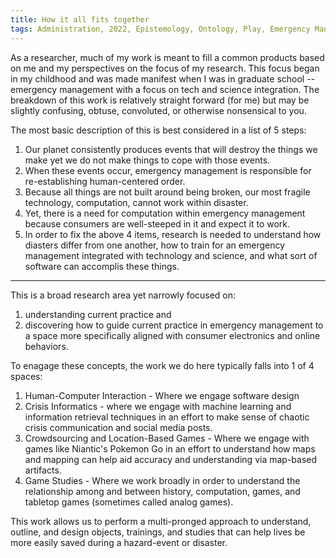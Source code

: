 ```yaml
---
title: How it all fits together
tags: Administration, 2022, Epistemology, Ontology, Play, Emergency Management  
---
```


As a researcher, much of my work is meant to fill a common products based on me and my perspectives on the focus of my research. This focus began in my childhood and was made manifest when I was in graduate school -- emergency management with a focus on tech and science integration. The breakdown of this work is relatively straight forward (for me) but may be slightly confusing, obtuse, convoluted, or otherwise nonsensical to you. 

The most basic description of this is best considered in a list of 5 steps: 

1. Our planet consistently produces events that will destroy the things we make yet we do not make things to cope with those events.
2. When these events occur, emergency management is responsible for re-establishing human-centered order. 
3. Because all things are not built around being broken, our most fragile technology, computation, cannot work within disaster. 
4. Yet, there is a need for computation within emergency management because consumers are well-steeped in it and expect it to work. 
5. In order to fix the above 4 items, research is needed to understand how diasters differ from one another, how to train for an emergency management integrated with technology and science, and what sort of software can accomplis these things. 

---

This is a broad research area yet narrowly focused on:
 1) understanding current practice and 
 2) discovering how to guide current practice in emergency management to a space more specifically aligned with consumer electronics and online behaviors. 

To enagage these concepts, the work we do here typically falls into 1 of 4 spaces: 

1. Human-Computer Interaction - Where we engage software design 
2. Crisis Informatics - where we engage with machine learning and information retrieval techniques in an effort to make sense of chaotic crisis communication and social media posts. 
3. Crowdsourcing and Location-Based Games - Where we engage with games like Niantic's Pokemon Go in an effort to understand how maps and mapping can help aid accuracy and understanding via map-based artifacts.
4. Game Studies - Where we work broadly in order to understand the relationship among and between history, computation, games, and tabletop games (sometimes called analog games).

This work allows us to perform a multi-pronged approach to understand, outline, and design objects, trainings, and studies that can help lives be more easily saved during a hazard-event or disaster.  
